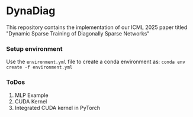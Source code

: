 # DynaDiag
This repository contains the implementation of our ICML 2025 paper titled "Dynamic Sparse Training of Diagonally Sparse Networks"

### Setup environment
Use the `environment.yml` file to create a conda environment as:
`conda env create -f environment.yml`

### ToDos
1) MLP Example
2) CUDA Kernel
3) Integrated CUDA kernel in PyTorch